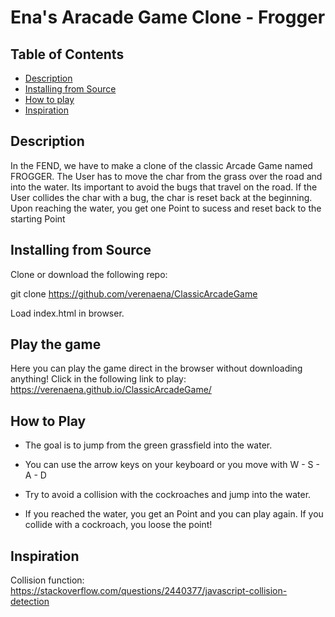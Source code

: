 # Ena's Aracade Game Clone - Frogger

## Table of Contents

* [Description](#description)
* [Installing from Source](#installing)
* [How to play](#how2play)
* [Inspiration](#inspiration)

## Description
In the FEND, we have to make a clone of the classic Arcade Game named FROGGER. The User has to move the char from the grass over the road and into the water. Its important to avoid the bugs that travel on the road. If the User collides the char with a bug, the char is reset back at the beginning. Upon reaching the water, you get one Point to sucess and reset back to the starting Point

## Installing from Source
Clone or download the following repo:

git clone https://github.com/verenaena/ClassicArcadeGame

Load index.html in browser.

## Play the game
Here you can play the game direct in the browser without downloading anything! Click in the following link to play: https://verenaena.github.io/ClassicArcadeGame/

## How to Play
- The goal is to jump from the green grassfield into the water.

- You can use the arrow keys on your keyboard or you move with W - S - A - D

- Try to avoid a collision with the cockroaches and jump into the water.

- If you reached the water, you get an Point and you can play again. If you collide with a cockroach, you loose the point!

## Inspiration
Collision function: https://stackoverflow.com/questions/2440377/javascript-collision-detection

